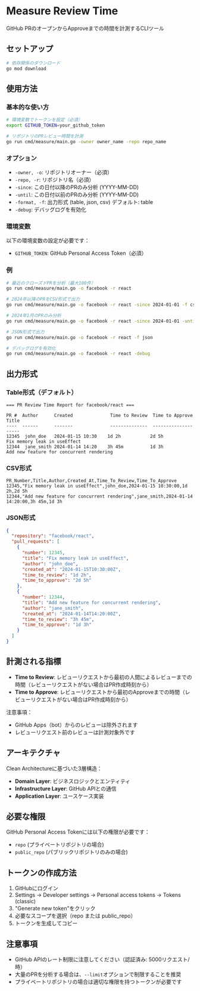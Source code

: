 # Measure Review Time

GitHub PRのオープンからApproveまでの時間を計測するCLIツール

## セットアップ

```bash
# 依存関係のダウンロード
go mod download
```

## 使用方法

### 基本的な使い方

```bash
# 環境変数でトークンを設定（必須）
export GITHUB_TOKEN=your_github_token

# リポジトリのPRレビュー時間を計測
go run cmd/measure/main.go -owner owner_name -repo repo_name
```

### オプション

- `-owner, -o`: リポジトリオーナー（必須）
- `-repo, -r`: リポジトリ名（必須）
- `-since`: この日付以降のPRのみ分析 (YYYY-MM-DD)
- `-until`: この日付以前のPRのみ分析 (YYYY-MM-DD)
- `-format, -f`: 出力形式 (table, json, csv) デフォルト: table
- `-debug`: デバッグログを有効化

### 環境変数

以下の環境変数の設定が必要です：

- `GITHUB_TOKEN`: GitHub Personal Access Token（必須）

### 例

```bash
# 最近のクローズドPRを分析（最大100件）
go run cmd/measure/main.go -o facebook -r react

# 2024年以降のPRをCSV形式で出力
go run cmd/measure/main.go -o facebook -r react -since 2024-01-01 -f csv

# 2024年1月のPRのみ分析
go run cmd/measure/main.go -o facebook -r react -since 2024-01-01 -until 2024-01-31

# JSON形式で出力
go run cmd/measure/main.go -o facebook -r react -f json

# デバッグログを有効化
go run cmd/measure/main.go -o facebook -r react -debug
```

## 出力形式

### Table形式（デフォルト）
```
=== PR Review Time Report for facebook/react ===

PR #  Author      Created              Time to Review  Time to Approve  Title
----  ------      -------              --------------  ---------------  -----
12345  john_doe   2024-01-15 10:30    1d 2h           2d 5h            Fix memory leak in useEffect
12344  jane_smith 2024-01-14 14:20    3h 45m          1d 3h            Add new feature for concurrent rendering
```

### CSV形式
```csv
PR_Number,Title,Author,Created_At,Time_To_Review,Time_To_Approve
12345,"Fix memory leak in useEffect",john_doe,2024-01-15 10:30:00,1d 2h,2d 5h
12344,"Add new feature for concurrent rendering",jane_smith,2024-01-14 14:20:00,3h 45m,1d 3h
```

### JSON形式
```json
{
  "repository": "facebook/react",
  "pull_requests": [
    {
      "number": 12345,
      "title": "Fix memory leak in useEffect",
      "author": "john_doe",
      "created_at": "2024-01-15T10:30:00Z",
      "time_to_review": "1d 2h",
      "time_to_approve": "2d 5h"
    },
    {
      "number": 12344,
      "title": "Add new feature for concurrent rendering",
      "author": "jane_smith",
      "created_at": "2024-01-14T14:20:00Z",
      "time_to_review": "3h 45m",
      "time_to_approve": "1d 3h"
    }
  ]
}
```

## 計測される指標

- **Time to Review**: レビューリクエストから最初の人間によるレビューまでの時間（レビューリクエストがない場合はPR作成時刻から）
- **Time to Approve**: レビューリクエストから最初のApproveまでの時間（レビューリクエストがない場合はPR作成時刻から）

注意事項：
- GitHub Apps（bot）からのレビューは除外されます
- レビューリクエスト前のレビューは計測対象外です

## アーキテクチャ

Clean Architectureに基づいた3層構造：

- **Domain Layer**: ビジネスロジックとエンティティ
- **Infrastructure Layer**: GitHub APIとの通信
- **Application Layer**: ユースケース実装

## 必要な権限

GitHub Personal Access Tokenには以下の権限が必要です：
- `repo` (プライベートリポジトリの場合)
- `public_repo` (パブリックリポジトリのみの場合)

## トークンの作成方法

1. GitHubにログイン
2. Settings → Developer settings → Personal access tokens → Tokens (classic)
3. "Generate new token"をクリック
4. 必要なスコープを選択（repo または public_repo）
5. トークンを生成してコピー

## 注意事項

- GitHub APIのレート制限に注意してください（認証済み: 5000リクエスト/時）
- 大量のPRを分析する場合は、`--limit`オプションで制限することを推奨
- プライベートリポジトリの場合は適切な権限を持つトークンが必要です